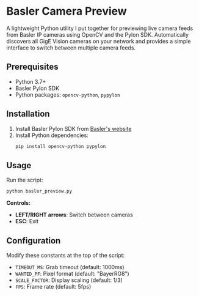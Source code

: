# Basler Camera Preview

A lightweight Python utility I put together for previewing live camera feeds from Basler IP cameras using OpenCV and the Pylon SDK. Automatically discovers all GigE Vision cameras on your network and provides a simple interface to switch between multiple camera feeds.

## Prerequisites

- Python 3.7+
- Basler Pylon SDK
- Python packages: `opencv-python`, `pypylon`

## Installation

1. Install Basler Pylon SDK from [Basler's website](https://www.baslerweb.com/en/software/pylon/)
2. Install Python dependencies:
   ```bash
   pip install opencv-python pypylon
   ```

## Usage

Run the script:
```bash
python basler_preview.py
```

**Controls:**
- **LEFT/RIGHT arrows**: Switch between cameras
- **ESC**: Exit

## Configuration

Modify these constants at the top of the script:
- `TIMEOUT_MS`: Grab timeout (default: 1000ms)
- `WANTED_PF`: Pixel format (default: "BayerRG8")
- `SCALE_FACTOR`: Display scaling (default: 1/3)
- `FPS`: Frame rate (default: 5fps)
